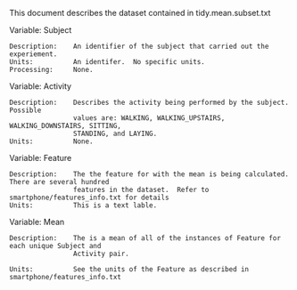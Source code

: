 This document describes the dataset contained in tidy.mean.subset.txt


Variable:           Subject

    Description:    An identifier of the subject that carried out the experiement.
    Units:          An identifer.  No specific units.
    Processing:     None.  
    
    
Variable:           Activity

    Description:    Describes the activity being performed by the subject.  Possible
                    values are: WALKING, WALKING_UPSTAIRS, WALKING_DOWNSTAIRS, SITTING,
                    STANDING, and LAYING.
    Units:          None.
    
Variable:           Feature

    Description:    The the feature for with the mean is being calculated.  There are several hundred
                    features in the dataset.  Refer to smartphone/features_info.txt for details
    Units:          This is a text lable.
    
Variable: Mean

    Description:    The is a mean of all of the instances of Feature for each unique Subject and 
                    Activity pair.
                    
    Units:          See the units of the Feature as described in smartphone/features_info.txt 
    
    
    
    